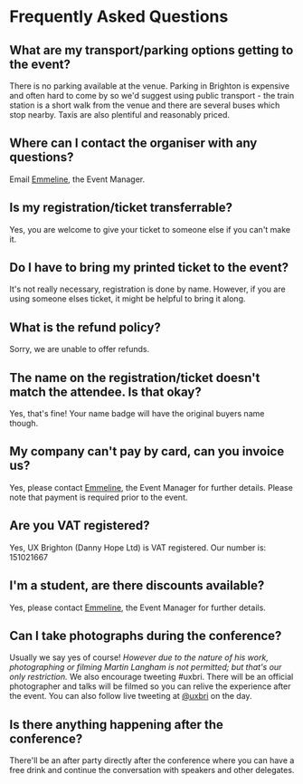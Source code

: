 ---
---

# Frequently Asked Questions

## What are my transport/parking options getting to the event?

There is no parking available at the venue. Parking in Brighton is expensive and often hard to come by so we'd suggest using public transport - the train station is a short walk from the venue and there are several buses which stop nearby. Taxis are also plentiful and reasonably priced.

## Where can I contact the organiser with any questions?

Email [Emmeline](mailto:emmeline@uxbrighton.org.uk), the Event Manager.

## Is my registration/ticket transferrable?

Yes, you are welcome to give your ticket to someone else if you can't make it.
## Do I have to bring my printed ticket to the event?

It's not really necessary, registration is done by name. However, if you are using someone elses ticket, it might be helpful to bring it along.

## What is the refund policy?
Sorry, we are unable to offer refunds.

## The name on the registration/ticket doesn't match the attendee. Is that okay?

Yes, that's fine! Your name badge will have the original buyers name though.

## My company can't pay by card, can you invoice us?

Yes, please contact [Emmeline](mailto:emmeline@uxbrighton.org.uk), the Event Manager for further details. Please note that payment is required prior to the event.

## Are you VAT registered?

Yes, UX Brighton (Danny Hope Ltd) is VAT registered. Our number is: 151021667

## I'm a student, are there discounts available?

Yes, please contact [Emmeline](mailto:emmeline@uxbrighton.org.uk), the Event Manager for further details.

## Can I take photographs during the conference?

Usually we say yes of course! *However due to the nature of his work, photographing or filming Martin Langham is not permitted; but that's our only restriction.* We also encourage tweeting #uxbri. There will be an official photographer and talks will be filmed so you can relive the experience after the event. You can also follow live tweeting at [@uxbri](http://twitter.com/uxbri) on the day.

## Is there anything happening after the conference?

There'll be an after party directly after the conference where you can have a free drink and continue the conversation with speakers and other delegates.
